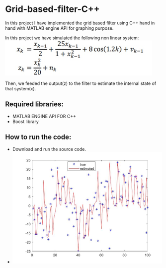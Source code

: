 # Grid-based-filter-C++
In this project I have  implemented the grid based filter using C++ hand in hand with MATLAB engine API for graphing purpose.  

In this project we have simulated the following non linear system:
![alt text](https://github.com/anan0110692/State-Estimation/blob/master/tt.jpg)

Then, we feeded the output(z) to the  filter to estimate the internal state of that system(x).
## Required  libraries: 
- MATLAB ENGINE API FOR C++
- Boost library
## How to run the code:
- Download and run the source code.
- ![alt text](https://github.com/anan0110692/Grid-based-filter-C-/blob/master/GRID.jpg)

